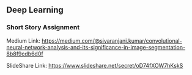 ## Deep Learning 

### Short Story Assignment

Medium Link: https://medium.com/@sivaranjani.kumar/convolutional-neural-network-analysis-and-its-significance-in-image-segmentation-8b8f9cdb6d0f

SlideShare Link: https://www.slideshare.net/secret/oD74fXOW7hKskS

